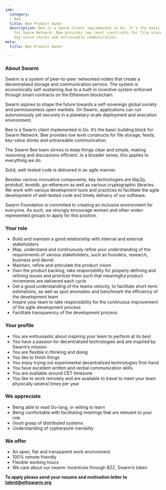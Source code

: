 ```yaml
---
job:
  category:
  - Bee
  title: Bee Product Owner
  description: Bee is a Swarm client implemented in Go. It’s the basic building block
    for Swarm Network. Bee provides low level constructs for file storage, feeds,
    key-value stores and untraceable communication.
meta:
  title: Bee Product Owner

---
```

### **About Swarm**

Swarm is a system of peer-to-peer networked nodes that create a decentralised storage and communication service. The system is economically self-sustaining due to a built-in incentive system enforced through smart contracts on the Ethereum blockchain.

Swarm aspires to shape the future towards a self-sovereign global society and permissionless open markets. On Swarm, applications can run autonomously yet securely in a planetary-scale deployment and execution environment.

Bee is a Swarm client implemented in Go. It’s the basic building block for Swarm Network. Bee provides low level constructs for file storage, feeds, key-value stores and untraceable communication.

The Swarm Bee team strives to keep things clear and simple, making reasoning and discussions efficient. In a broader sense, this applies to everything we do.

Solid, well-tested code is delivered in an agile manner.

Besides various innovative components, key technologies are libp2p, protobuf, leveldb, go-ethereum as well as various cryptographic libraries. We work with various development tools and practices to facilitate the agile development of well-tested code and timely delivery of our software.

Swarm Foundation is committed to creating an inclusive environment for everyone. As such, we strongly encourage women and other under-represented groups to apply for this position.

### **Your role**

* Build and maintain a good relationship with internal and external stakeholders
* Map, understand and continuously refine your understanding of the requirements of various stakeholders, such as founders, research, business and devrel.
* Maintain, refine and articulate the product vision
* Own the product backlog; take responsibility for properly defining and refining issues and prioritize them such that meaningful product increments are delivered each cycle
* Get a good understanding of the teams velocity, to facilitate short-term estimations, as well as spot anomalies and benchmark the efficiency of the development team
* Inspire your team to take responsibility for the continuous improvement of the agile development process
* Facilitate transparency of the development process

### **Your profile**

* You are enthusiastic about inspiring your team to perform at its best
* You have a passion for decentralized technologies and are inspired by Swarm’s mission
* You are flexible in thinking and doing
* You like to finish things
* You enjoy trying out experimental decentralized technologies first-hand
* You have excellent written and verbal communication skills
* You are available around CET timezone
* You like to work remotely and are available to travel to meet your team physically several times per year

### **We appreciate**

* Being able to read Go-lang, or willing to learn
* Being comfortable with facilitating meetings that are relevant to your role
* Good grasp of distributed systems
* Understanding of cypherpunk mentality

### **We offer**

* An open, flat and transparent work environment
* 100% remote friendly
* Flexible working hours
* We care about our swarm: Incentives through BZZ, Swarm’s token

**To apply please send your resume and motivation letter to** [**talent@ethswarm.org**](talent@ethswarm.org)